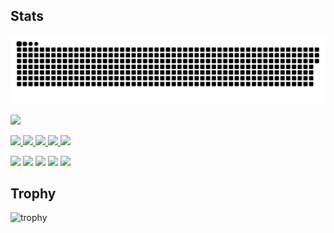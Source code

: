 ## Stats
![](https://raw.githubusercontent.com/takagi2943/takagi2943/output/github-contribution-grid-snake.svg)

![](https://komarev.com/ghpvc/?username=your-github-username&color=red&style=flat-for-the-badge)
<p align="left">
  <a href="https://github.com/Keichan15">
    <img height="20" src="https://komarev.com/ghpvc/?username=takagi2943" />
  </a>
  <a href="https://github.com/takagi2943">
    <img height="20" src="https://img.shields.io/github/followers/Keichan15?label=follow&logo=github&style=flat" />
  </a>
  <a href="http://qiita.com/takagi2943">
    <img height="20" src="https://qiita-badge.apiapi.app/s/takagi2943/posts.svg" />
  </a>
  <a href="http://qiita.com/takagi2943">
    <img height="20" src="https://qiita-badge.apiapi.app/stakagi2943/contributions.svg" />
  </a>
  <a href="https://zenn.dev/takagi2943">
    <img height="20" src="https://badgen.org/img/zenn/takagi2943/articles?style=plastic" />
  </a>
</p>

![](http://github-profile-summary-cards.vercel.app/api/cards/profile-details?username=takagi2943&theme=gruvbox)
![](http://github-profile-summary-cards.vercel.app/api/cards/repos-per-language?username=takagi2943&theme=gruvbox)
![](http://github-profile-summary-cards.vercel.app/api/cards/most-commit-language?username=takagi2943&theme=gruvbox)
![](http://github-profile-summary-cards.vercel.app/api/cards/stats?username=takagi2943&theme=gruvbox)
![](http://github-profile-summary-cards.vercel.app/api/cards/productive-time?username=takagi2943&theme=gruvbox&utcOffset=9)

## Trophy
![trophy](https://github-profile-trophy.vercel.app/?username=Keichan15&theme=gruvbox)


<!--
**takagi2943/takagi2943** is a ✨ _special_ ✨ repository because its `README.md` (this file) appears on your GitHub profile.

Here are some ideas to get you started:

- 🔭 I’m currently working on ...
- 🌱 I’m currently learning ...
- 👯 I’m looking to collaborate on ...
- 🤔 I’m looking for help with ...
- 💬 Ask me about ...
- 📫 How to reach me: ...
- 😄 Pronouns: ...
- ⚡ Fun fact: ...
-->
